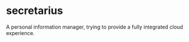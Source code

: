 secretarius
===========

A personal information manager, trying to provide a fully integrated cloud experience.